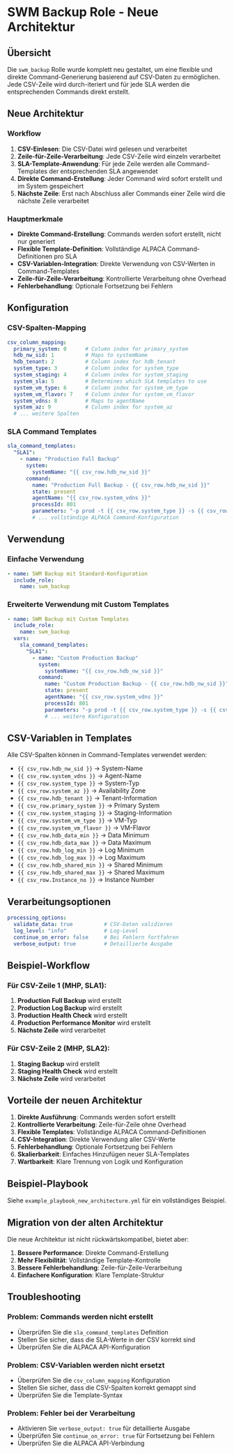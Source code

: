 # SWM Backup Role - Neue Architektur

## Übersicht

Die `swm_backup` Rolle wurde komplett neu gestaltet, um eine flexible und direkte Command-Generierung basierend auf CSV-Daten zu ermöglichen. Jede CSV-Zeile wird durch-iteriert und für jede SLA werden die entsprechenden Commands direkt erstellt.

## Neue Architektur

### Workflow
1. **CSV-Einlesen**: Die CSV-Datei wird gelesen und verarbeitet
2. **Zeile-für-Zeile-Verarbeitung**: Jede CSV-Zeile wird einzeln verarbeitet
3. **SLA-Template-Anwendung**: Für jede Zeile werden alle Command-Templates der entsprechenden SLA angewendet
4. **Direkte Command-Erstellung**: Jeder Command wird sofort erstellt und im System gespeichert
5. **Nächste Zeile**: Erst nach Abschluss aller Commands einer Zeile wird die nächste Zeile verarbeitet

### Hauptmerkmale

- **Direkte Command-Erstellung**: Commands werden sofort erstellt, nicht nur generiert
- **Flexible Template-Definition**: Vollständige ALPACA Command-Definitionen pro SLA
- **CSV-Variablen-Integration**: Direkte Verwendung von CSV-Werten in Command-Templates
- **Zeile-für-Zeile-Verarbeitung**: Kontrollierte Verarbeitung ohne Overhead
- **Fehlerbehandlung**: Optionale Fortsetzung bei Fehlern

## Konfiguration

### CSV-Spalten-Mapping

```yaml
csv_column_mapping:
  primary_system: 0      # Column index for primary_system
  hdb_nw_sid: 1          # Maps to systemName
  hdb_tenant: 2          # Column index for hdb_tenant
  system_type: 3         # Column index for system_type
  system_staging: 4      # Column index for system_staging
  system_sla: 5          # Determines which SLA templates to use
  system_vm_type: 6      # Column index for system_vm_type
  system_vm_flavor: 7    # Column index for system_vm_flavor
  system_vdns: 8         # Maps to agentName
  system_az: 9           # Column index for system_az
  # ... weitere Spalten
```

### SLA Command Templates

```yaml
sla_command_templates:
  "SLA1":
    - name: "Production Full Backup"
      system:
        systemName: "{{ csv_row.hdb_nw_sid }}"
      command:
        name: "Production Full Backup - {{ csv_row.hdb_nw_sid }}"
        state: present
        agentName: "{{ csv_row.system_vdns }}"
        processId: 801
        parameters: "-p prod -t {{ csv_row.system_type }} -s {{ csv_row.hdb_nw_sid }} -az {{ csv_row.system_az }} -backup full"
        # ... vollständige ALPACA Command-Konfiguration
```

## Verwendung

### Einfache Verwendung

```yaml
- name: SWM Backup mit Standard-Konfiguration
  include_role:
    name: swm_backup
```

### Erweiterte Verwendung mit Custom Templates

```yaml
- name: SWM Backup mit Custom Templates
  include_role:
    name: swm_backup
  vars:
    sla_command_templates:
      "SLA1":
        - name: "Custom Production Backup"
          system:
            systemName: "{{ csv_row.hdb_nw_sid }}"
          command:
            name: "Custom Production Backup - {{ csv_row.hdb_nw_sid }}"
            state: present
            agentName: "{{ csv_row.system_vdns }}"
            processId: 801
            parameters: "-p prod -t {{ csv_row.system_type }} -s {{ csv_row.hdb_nw_sid }} -az {{ csv_row.system_az }} -backup full"
            # ... weitere Konfiguration
```

## CSV-Variablen in Templates

Alle CSV-Spalten können in Command-Templates verwendet werden:

- `{{ csv_row.hdb_nw_sid }}` → System-Name
- `{{ csv_row.system_vdns }}` → Agent-Name
- `{{ csv_row.system_type }}` → System-Typ
- `{{ csv_row.system_az }}` → Availability Zone
- `{{ csv_row.hdb_tenant }}` → Tenant-Information
- `{{ csv_row.primary_system }}` → Primary System
- `{{ csv_row.system_staging }}` → Staging-Information
- `{{ csv_row.system_vm_type }}` → VM-Typ
- `{{ csv_row.system_vm_flavor }}` → VM-Flavor
- `{{ csv_row.hdb_data_min }}` → Data Minimum
- `{{ csv_row.hdb_data_max }}` → Data Maximum
- `{{ csv_row.hdb_log_min }}` → Log Minimum
- `{{ csv_row.hdb_log_max }}` → Log Maximum
- `{{ csv_row.hdb_shared_min }}` → Shared Minimum
- `{{ csv_row.hdb_shared_max }}` → Shared Maximum
- `{{ csv_row.Instance_no }}` → Instance Number

## Verarbeitungsoptionen

```yaml
processing_options:
  validate_data: true          # CSV-Daten validieren
  log_level: "info"            # Log-Level
  continue_on_error: false     # Bei Fehlern fortfahren
  verbose_output: true         # Detaillierte Ausgabe
```

## Beispiel-Workflow

### Für CSV-Zeile 1 (MHP, SLA1):
1. **Production Full Backup** wird erstellt
2. **Production Log Backup** wird erstellt
3. **Production Health Check** wird erstellt
4. **Production Performance Monitor** wird erstellt
5. **Nächste Zeile** wird verarbeitet

### Für CSV-Zeile 2 (MHP, SLA2):
1. **Staging Backup** wird erstellt
2. **Staging Health Check** wird erstellt
3. **Nächste Zeile** wird verarbeitet

## Vorteile der neuen Architektur

1. **Direkte Ausführung**: Commands werden sofort erstellt
2. **Kontrollierte Verarbeitung**: Zeile-für-Zeile ohne Overhead
3. **Flexible Templates**: Vollständige ALPACA Command-Definitionen
4. **CSV-Integration**: Direkte Verwendung aller CSV-Werte
5. **Fehlerbehandlung**: Optionale Fortsetzung bei Fehlern
6. **Skalierbarkeit**: Einfaches Hinzufügen neuer SLA-Templates
7. **Wartbarkeit**: Klare Trennung von Logik und Konfiguration

## Beispiel-Playbook

Siehe `example_playbook_new_architecture.yml` für ein vollständiges Beispiel.

## Migration von der alten Architektur

Die neue Architektur ist nicht rückwärtskompatibel, bietet aber:

1. **Bessere Performance**: Direkte Command-Erstellung
2. **Mehr Flexibilität**: Vollständige Template-Kontrolle
3. **Bessere Fehlerbehandlung**: Zeile-für-Zeile-Verarbeitung
4. **Einfachere Konfiguration**: Klare Template-Struktur

## Troubleshooting

### Problem: Commands werden nicht erstellt
- Überprüfen Sie die `sla_command_templates` Definition
- Stellen Sie sicher, dass die SLA-Werte in der CSV korrekt sind
- Überprüfen Sie die ALPACA API-Konfiguration

### Problem: CSV-Variablen werden nicht ersetzt
- Überprüfen Sie die `csv_column_mapping` Konfiguration
- Stellen Sie sicher, dass die CSV-Spalten korrekt gemappt sind
- Überprüfen Sie die Template-Syntax

### Problem: Fehler bei der Verarbeitung
- Aktivieren Sie `verbose_output: true` für detaillierte Ausgabe
- Überprüfen Sie `continue_on_error: true` für Fortsetzung bei Fehlern
- Überprüfen Sie die ALPACA API-Verbindung 
